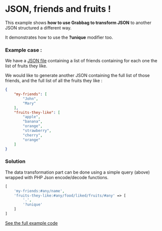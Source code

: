 # JSON, friends and fruits !

This example shows **how to use Grabbag to transform JSON** to another JSON structured a different way.

It demonstrates how to use the **?unique** modifier too.

### Example case : 

We have a [JSON file](data.json) containing a list of friends containing for each one the list of fruits they like.

We would like to generate another JSON containing the full list of those friends, and the full list of all the fruits they like :

```json
{
    "my-friends": [
        "John",
        "Mary"
    ],
    "fruits-they-like": [
        "apple",
        "banana",
        "orange",
        "strawberry",
        "cherry",
        "orange"
    ]
}
```
### Solution 


The data transformation part can be done using a simple query (above) wrapped with PHP Json encode/decode functions.

```php
[
    'my-friends:#any/name',
    'fruits-they-like:#any/food/liked/fruits/#any' => [
        '.',
        '?unique'
    ]
]
```

[See the full example code](index.php)
